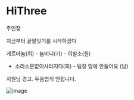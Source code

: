 # HiThree
주인장

지금부터 끝말잇기를 시작하겠다


게르마늄(희) - 늄비니(기) - 이발소(원)
- 소리소문없이사라지다(희) - 팀장 맘에 안들어요 (남)

지원님 경고. 두음법칙 안됩니다.

![image](https://github.com/user-attachments/assets/71a5dbed-b436-4abe-83c9-fc518f1463c6)
